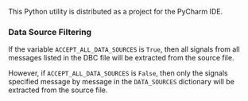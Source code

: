 This Python utility is distributed as a project for the PyCharm IDE.

### Data Source Filtering

If the variable `ACCEPT_ALL_DATA_SOURCES` is `True`, then all signals from all messages listed in the DBC file will be extracted from the source file.

However, if `ACCEPT_ALL_DATA_SOURCES` is `False`, then only the signals specified message by message in the `DATA_SOURCES` dictionary will be extracted from the source file.